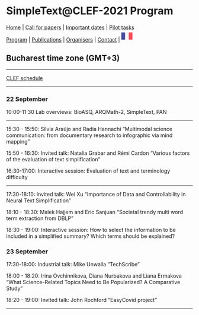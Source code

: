 
# SimpleText@CLEF-2021 Program


[Home](./) | [Call for papers](./CFP) | [Important dates](./dates) | [Pilot tasks](./tasks)  
[Program](./program) | [Publications](./publications) | [Organisers](./organisers) | [Contact](./contact) | [<img src="../FR.png" width="30">](../fr/program)


## Bucharest time zone (GMT+3)

------------------------------------------------------------
[CLEF schedule](http://clef2021.clef-initiative.eu/index.php?page=Pages/programme.html)

------------------------------------------------------------

### 22 September

10:00-11:30	Lab overviews: BioASQ, ARQMath-2, SimpleText, PAN	

-------------------------------------------------------------
15:30 - 15:50: 	Sílvia Araújo and Radia Hannachi “Multimodal science communication: from documentary research to infographic via mind mapping”

15:50 - 16:30: Invited talk: Natalia Grabar and Rémi Cardon “Various factors of the evaluation of text simplification”

16:30-17:00: Interactive session: Evaluation of text and terminology difficulty

-------------------------------------------------------------
17:30-18:10: Invited talk: Wei Xu “Importance of Data and Controllability in Neural Text Simplification”

18:10 - 18:30: 	Malek Hajjem and Eric Sanjuan “Societal trendy multi word term extraction from DBLP”

18:30 - 19:00: Interactive session: How to select the information to be included in a simplified summary? Which terms should be explained?

### 23 September		
	
17:30-18:00: Industrial talk: Mike Unwalla “TechScribe”

18:00 - 18:20: 	Irina Ovchinnikova, Diana Nurbakova and Liana Ermakova “What Science-Related Topics Need to Be Popularized? A Comparative Study”

18:20 - 19:00: Invited talk: John Rochford “EasyCovid project”

---
